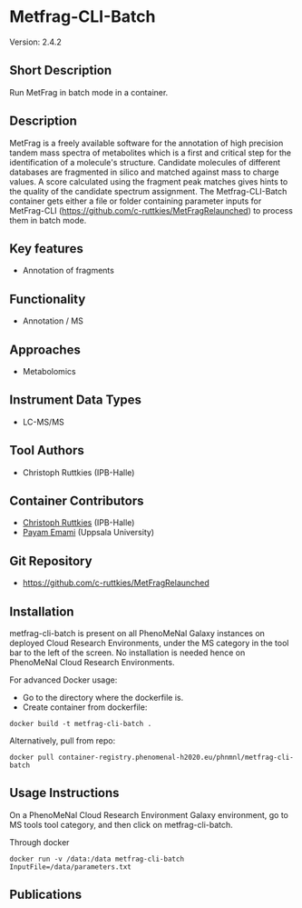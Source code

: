 # Metfrag-CLI-Batch
Version: 2.4.2

## Short Description

Run MetFrag in batch mode in a container.

## Description

MetFrag is a freely available software for the annotation of high precision tandem mass spectra of metabolites which is a first and critical step for the identification of a molecule's structure. Candidate molecules of different databases are fragmented in silico and matched against mass to charge values. A score calculated using the fragment peak matches gives hints to the quality of the candidate spectrum assignment.
The Metfrag-CLI-Batch container gets either a file or folder containing parameter inputs for MetFrag-CLI (https://github.com/c-ruttkies/MetFragRelaunched) to process them in batch mode.

## Key features

- Annotation of fragments

## Functionality

- Annotation / MS

## Approaches

- Metabolomics
  
## Instrument Data Types

- LC-MS/MS

## Tool Authors

- Christoph Ruttkies (IPB-Halle)

## Container Contributors

- [Christoph Ruttkies](https://github.com/c-ruttkies) (IPB-Halle)
- [Payam Emami](https://github.com/PayamEmami) (Uppsala University)

## Git Repository

- https://github.com/c-ruttkies/MetFragRelaunched


## Installation 

metfrag-cli-batch is present on all PhenoMeNal Galaxy instances on deployed Cloud Research Environments, under the MS category in the tool bar to the left of the screen. No installation is needed hence on PhenoMeNal Cloud Research Environments.

For advanced Docker usage:

- Go to the directory where the dockerfile is.
- Create container from dockerfile:

```
docker build -t metfrag-cli-batch .
```

Alternatively, pull from repo:

```
docker pull container-registry.phenomenal-h2020.eu/phnmnl/metfrag-cli-batch
```

## Usage Instructions

On a PhenoMeNal Cloud Research Environment Galaxy environment, go to MS tools tool category, and then click on metfrag-cli-batch.

Through docker

```
docker run -v /data:/data metfrag-cli-batch InputFile=/data/parameters.txt
```


## Publications
